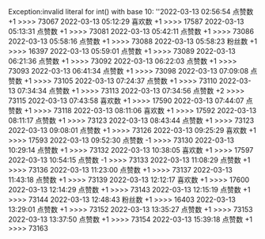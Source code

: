Exception:invalid literal for int() with base 10: ''2022-03-13  02:56:54   点赞数 +1 >>>> 73067
2022-03-13  05:12:29   喜欢数 +1 >>>> 17587
2022-03-13  05:13:31   点赞数 +1 >>>> 73081
2022-03-13  05:42:11   点赞数 +1 >>>> 73086
2022-03-13  05:58:16   点赞数 +1 >>>> 73088
2022-03-13  05:58:23   粉丝数 +1 >>>> 16397
2022-03-13  05:59:01   点赞数 +1 >>>> 73089
2022-03-13  06:21:36   点赞数 +1 >>>> 73092
2022-03-13  06:22:03   点赞数 +1 >>>> 73093
2022-03-13  06:41:34   点赞数 +1 >>>> 73098
2022-03-13  07:09:08   点赞数 +1 >>>> 73105
2022-03-13  07:24:37   点赞数 +1 >>>> 73110
2022-03-13  07:34:34   点赞数 +1 >>>> 73113
2022-03-13  07:34:56   点赞数 +2 >>>> 73115
2022-03-13  07:43:58   喜欢数 +1 >>>> 17590
2022-03-13  07:44:07   点赞数 +1 >>>> 73118
2022-03-13  08:11:06   喜欢数 +1 >>>> 17592
2022-03-13  08:11:17   点赞数 +1 >>>> 73123
2022-03-13  08:43:44   点赞数 +1 >>>> 73123
2022-03-13  09:08:01   点赞数 +1 >>>> 73126
2022-03-13  09:25:29   喜欢数 +1 >>>> 17593
2022-03-13  09:52:30   点赞数 -1 >>>> 73130
2022-03-13  10:29:14   点赞数 +1 >>>> 73132
2022-03-13  10:38:05   喜欢数 +1 >>>> 17597
2022-03-13  10:54:15   点赞数 -1 >>>> 73133
2022-03-13  11:08:29   点赞数 +1 >>>> 73136
2022-03-13  11:23:00   点赞数 +1 >>>> 73137
2022-03-13  11:43:18   点赞数 +1 >>>> 73139
2022-03-13  12:12:17   喜欢数 +1 >>>> 17600
2022-03-13  12:14:29   点赞数 +1 >>>> 73143
2022-03-13  12:15:19   点赞数 +1 >>>> 73144
2022-03-13  12:48:43   粉丝数 +1 >>>> 16403
2022-03-13  13:29:01   点赞数 +1 >>>> 73152
2022-03-13  13:35:27   点赞数 +1 >>>> 73153
2022-03-13  13:37:50   点赞数 +1 >>>> 73154
2022-03-13  15:39:18   点赞数 +1 >>>> 73163
